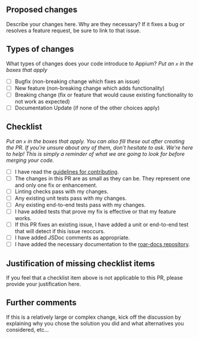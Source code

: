 ## Proposed changes

Describe your changes here. Why are they necessary? If it fixes a bug or
resolves a feature request, be sure to link to that issue.

## Types of changes

What types of changes does your code introduce to Appium?
_Put an `x` in the boxes that apply_

- [ ] Bugfix (non-breaking change which fixes an issue)
- [ ] New feature (non-breaking change which adds functionality)
- [ ] Breaking change (fix or feature that would cause existing functionality to not work as expected)
- [ ] Documentation Update (if none of the other choices apply)

## Checklist

_Put an `x` in the boxes that apply. You can also fill these out after creating the PR. If you're unsure about any of them, don't hesitate to ask. We're here to help! This is simply a reminder of what we are going to look for before merging your code._

- [ ] I have read the [guidelines for contributing](https://github.com/yeatmanlab/roar-dashboard/blob/main/.github/CONTRIBUTING.md).
- [ ] The changes in this PR are as small as they can be. They represent one and only one fix or enhancement.
- [ ] Linting checks pass with my changes.
- [ ] Any existing unit tests pass with my changes.
- [ ] Any existing end-to-end tests pass with my changes.
- [ ] I have added tests that prove my fix is effective or that my feature works.
- [ ] If this PR fixes an existing issue, I have added a unit or end-to-end test that will detect if this issue reoccurs.
- [ ] I have added JSDoc comments as appropriate.
- [ ] I have added the necessary documentation to the [roar-docs repository](https://github.com/yeatmanlab/roar-docs).

## Justification of missing checklist items

If you feel that a checklist item above is not applicable to this PR, please
provide your justification here.

## Further comments

If this is a relatively large or complex change, kick off the discussion by
explaining why you chose the solution you did and what alternatives you
considered, etc...
